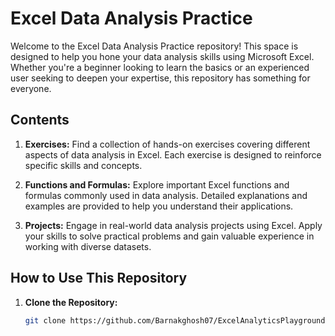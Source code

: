 # Excel Data Analysis Practice

Welcome to the Excel Data Analysis Practice repository! This space is designed to help you hone your data analysis skills using Microsoft Excel. Whether you're a beginner looking to learn the basics or an experienced user seeking to deepen your expertise, this repository has something for everyone.

## Contents

1. **Exercises:** Find a collection of hands-on exercises covering different aspects of data analysis in Excel. Each exercise is designed to reinforce specific skills and concepts.

2. **Functions and Formulas:** Explore important Excel functions and formulas commonly used in data analysis. Detailed explanations and examples are provided to help you understand their applications.

3. **Projects:** Engage in real-world data analysis projects using Excel. Apply your skills to solve practical problems and gain valuable experience in working with diverse datasets.

## How to Use This Repository

1. **Clone the Repository:**
   ```bash
   git clone https://github.com/Barnakghosh07/ExcelAnalyticsPlayground.git
